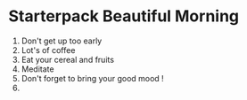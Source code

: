 # Starterpack Beautiful Morning
1) Don't get up too early
2) Lot's of coffee 
3) Eat your cereal and fruits 
4) Meditate 
5) Don't forget to bring your good mood ! 
6) 
